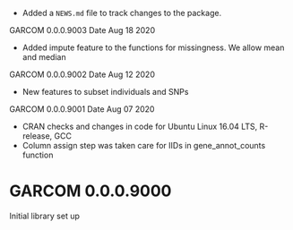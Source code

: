 
* Added a `NEWS.md` file to track changes to the package.

GARCOM 0.0.0.9003 Date Aug 18 2020
- Added impute feature to the functions for missingness. We allow mean and median 

GARCOM 0.0.0.9002 Date Aug 12 2020

- New features to subset individuals and SNPs

GARCOM 0.0.0.9001 Date Aug 07 2020
- CRAN checks and changes in code for Ubuntu Linux 16.04 LTS, R-release, GCC
- Column assign step was taken care for IIDs in gene_annot_counts function

# GARCOM 0.0.0.9000
Initial library set up